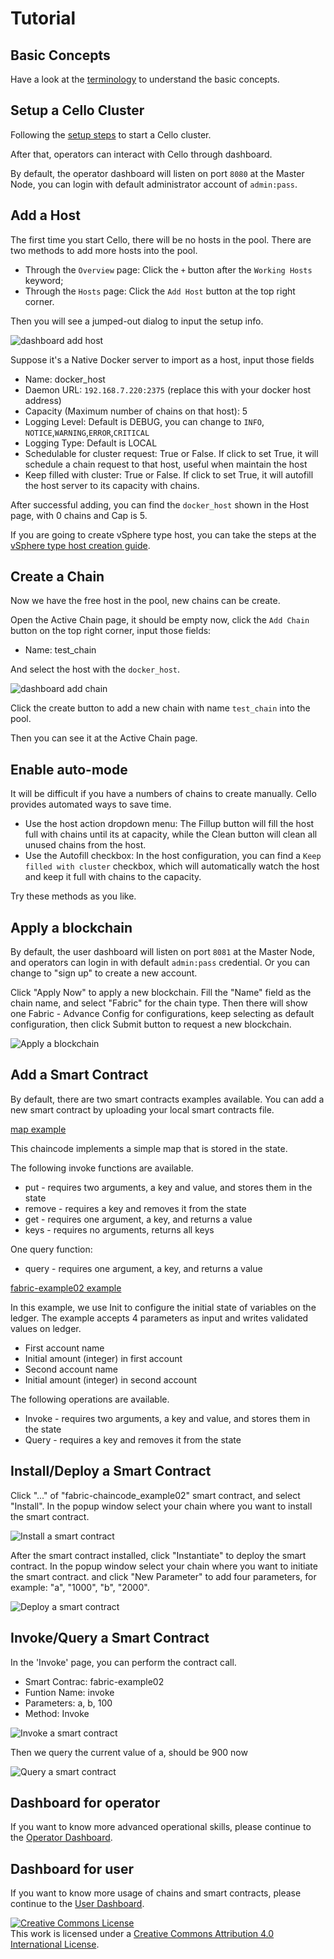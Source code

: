 # Tutorial


## Basic Concepts

Have a look at the [terminology](./terminology.md) to understand the basic concepts.

## Setup a Cello Cluster

Following the [setup steps](./setup.md) to start a Cello cluster.

After that, operators can interact with Cello through dashboard.

By default, the operator dashboard will listen on port `8080` at the Master Node, you can login with default administrator account of `admin:pass`.

## Add a Host

The first time you start Cello, there will be no hosts in the pool. There are two methods to add more hosts into the pool.

* Through the `Overview` page: Click the `+` button after the `Working Hosts` keyword;
* Through the `Hosts` page: Click the `Add Host` button at the top right corner.

Then you will see a jumped-out dialog to input the setup info.

![dashboard add host](imgs/tutorial_add_host.png)

Suppose it's a Native Docker server to import as a host, input those fields

* Name: docker_host
* Daemon URL: `192.168.7.220:2375` (replace this with your docker host address)
* Capacity (Maximum number of chains on that host): 5
* Logging Level: Default is DEBUG, you can change to `INFO`, `NOTICE`,`WARNING`,`ERROR`,`CRITICAL`
* Logging Type: Default is LOCAL
* Schedulable for cluster request: True or False. If click to set True, it will schedule a chain request to that host, useful when maintain the host
* Keep filled with cluster: True or False. If click to set True, it will autofill the host server to its capacity with chains.

After successful adding, you can find the `docker_host` shown in the Host page, with 0 chains and Cap is 5.

If you are going to create vSphere type host, you can take the steps at the [vSphere type host creation guide](./setup_worker_vsphere.md).

## Create a Chain

Now we have the free host in the pool, new chains can be create.

Open the Active Chain page, it should be empty now, click the `Add Chain` button on the top right corner, input those fields:

* Name: test_chain

And select the host with the `docker_host`.

![dashboard add chain](imgs/tutorial_add_chain.png)

Click the create button to add a new chain with name `test_chain` into the pool.

Then you can see it at the Active Chain page.

## Enable auto-mode

It will be difficult if you have a numbers of chains to create manually. Cello provides automated ways to save time.

* Use the host action dropdown menu: The Fillup button will fill the host full with chains until its at capacity, while the Clean button will clean all unused chains from the host.
* Use the Autofill checkbox: In the host configuration, you can find a `Keep filled with cluster` checkbox, which will automatically watch the host and keep it full with chains to the capacity.

Try these methods as you like.

## Apply a blockchain

By default, the user dashboard will listen on port `8081` at the Master Node, and operators can login in with default `admin:pass` credential. Or you can change to "sign up" to create a new account.

Click "Apply Now" to apply a new blockchain. Fill the "Name" field as the chain name, and select "Fabric" for the chain type. Then there will show one Fabric - Advance Config for configurations, keep selecting as default configuration, then click Submit button to request a new blockchain.

![Apply a blockchain](imgs/tutorial_apply_chain.png)

## Add a Smart Contract

By default, there are two smart contracts examples available. You can add a new smart contract by uploading your local smart contracts file.

[map example](https://github.com/hyperledger/cello/blob/master/user-dashboard/src/config-template/cc_code/examples/fabric/map/map.go)

This chaincode implements a simple map that is stored in the state.

The following invoke functions are available.

* put - requires two arguments, a key and value, and stores them in the state
* remove - requires a key and removes it from the state
* get - requires one argument, a key, and returns a value
* keys - requires no arguments, returns all keys

One query function:
* query - requires one argument, a key, and returns a value

[fabric-example02 example](https://github.com/hyperledger/cello/blob/master/user-dashboard/src/config-template/cc_code/examples/fabric/chaincode_example02/chaincode_example02.go)

In this example, we use Init to configure the initial state of variables on the ledger. The example accepts 4 parameters as input and writes validated values on ledger.

* First account name
* Initial amount (integer) in first account
* Second account name
* Initial amount (integer) in second account

The following operations are available.

* Invoke - requires two arguments, a key and value, and stores them in the state
* Query - requires a key and removes it from the state

## Install/Deploy a Smart Contract

Click "..." of "fabric-chaincode_example02" smart contract, and select "Install". In the popup window select your chain where you want to install the smart contract.

![Install a smart contract](imgs/tutorial_install_contract.png)

After the smart contract installed, click "Instantiate" to deploy the smart contract. In the popup window select your chain where you want to initiate the smart contract. and click "New Parameter" to add four parameters, for example: "a", "1000", "b", "2000".

![Deploy a smart contract](imgs/tutorial_deploy_contract.png)

## Invoke/Query a Smart Contract

In the 'Invoke' page, you can perform the contract call. 

* Smart Contrac: fabric-example02
* Funtion Name: invoke
* Parameters: a, b, 100
* Method: Invoke

![Invoke a smart contract](imgs/tutorial_invoke_contract.png)

Then we query the current value of a, should be 900 now

![Query a smart contract](imgs/tutorial_query_contract.png)


## Dashboard for operator

If you want to know more advanced operational skills, please continue to the [Operator Dashboard](./dashboard_operator.md).

## Dashboard for user

If you want to know more usage of chains and smart contracts, please continue to the [User Dashboard](./dashboard_user.md).

<a rel="license" href="http://creativecommons.org/licenses/by/4.0/"><img alt="Creative Commons License" style="border-width:0" src="https://i.creativecommons.org/l/by/4.0/88x31.png" /></a><br />This work is licensed under a <a rel="license" href="http://creativecommons.org/licenses/by/4.0/">Creative Commons Attribution 4.0 International License</a>.
